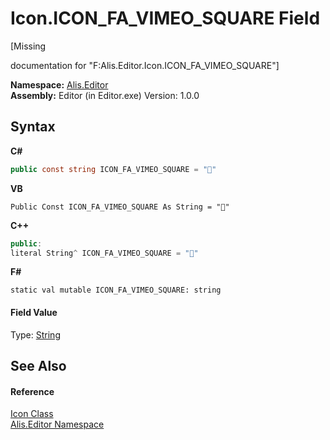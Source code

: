 # Icon.ICON_FA_VIMEO_SQUARE Field
 

\[Missing <summary> documentation for "F:Alis.Editor.Icon.ICON_FA_VIMEO_SQUARE"\]

**Namespace:**&nbsp;<a href="b150ade4-39de-a232-5f06-d3cdc1b2c538">Alis.Editor</a><br />**Assembly:**&nbsp;Editor (in Editor.exe) Version: 1.0.0

## Syntax

**C#**<br />
``` C#
public const string ICON_FA_VIMEO_SQUARE = ""
```

**VB**<br />
``` VB
Public Const ICON_FA_VIMEO_SQUARE As String = ""
```

**C++**<br />
``` C++
public:
literal String^ ICON_FA_VIMEO_SQUARE = ""
```

**F#**<br />
``` F#
static val mutable ICON_FA_VIMEO_SQUARE: string
```


#### Field Value
Type: <a href="https://docs.microsoft.com/dotnet/api/system.string" target="_blank">String</a>

## See Also


#### Reference
<a href="cc0f883c-67f8-f772-c6d7-a60b129f22a7">Icon Class</a><br /><a href="b150ade4-39de-a232-5f06-d3cdc1b2c538">Alis.Editor Namespace</a><br />